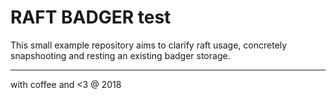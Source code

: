 # RAFT BADGER test

This small example repository aims to clarify raft usage, concretely snapshooting and resting an existing badger storage.

---
with coffee and <3 @ 2018

